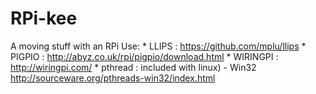 # RPi-kee
A moving stuff with an RPi
Use: 
    * LLIPS : https://github.com/mplu/llips
    * PIGPIO : http://abyz.co.uk/rpi/pigpio/download.html
    * WIRINGPI : http://wiringpi.com/
    * pthread : included with linux) - Win32 http://sourceware.org/pthreads-win32/index.html
